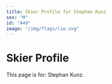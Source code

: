 ```yaml
---
title: Skier Profile for Stephan Kunz
sex: "M"
id: "449"
image: "/img/flags/lie.svg" 
---
```


# Skier Profile

This page is for: Stephan Kunz.
    